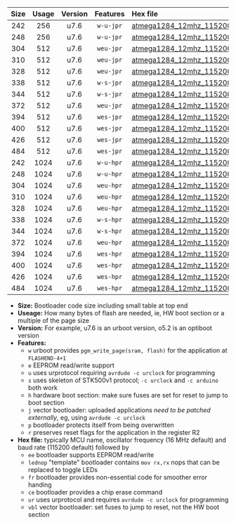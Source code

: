 |Size|Usage|Version|Features|Hex file|
|:-:|:-:|:-:|:-:|:--|
|242|256|u7.6|`w-u-jpr`|[atmega1284_12mhz_115200bps_ur_vbl.hex](https://raw.githubusercontent.com/stefanrueger/urboot/main/atmega1284_12mhz_115200bps_ur_vbl.hex)|
|248|256|u7.6|`w-u-jpr`|[atmega1284_12mhz_115200bps_lednop_ur_vbl.hex](https://raw.githubusercontent.com/stefanrueger/urboot/main/atmega1284_12mhz_115200bps_lednop_ur_vbl.hex)|
|304|512|u7.6|`weu-jpr`|[atmega1284_12mhz_115200bps_ee_ur_vbl.hex](https://raw.githubusercontent.com/stefanrueger/urboot/main/atmega1284_12mhz_115200bps_ee_ur_vbl.hex)|
|310|512|u7.6|`weu-jpr`|[atmega1284_12mhz_115200bps_ee_lednop_ur_vbl.hex](https://raw.githubusercontent.com/stefanrueger/urboot/main/atmega1284_12mhz_115200bps_ee_lednop_ur_vbl.hex)|
|328|512|u7.6|`weu-jpr`|[atmega1284_12mhz_115200bps_ee_lednop_fr_ur_vbl.hex](https://raw.githubusercontent.com/stefanrueger/urboot/main/atmega1284_12mhz_115200bps_ee_lednop_fr_ur_vbl.hex)|
|338|512|u7.6|`w-s-jpr`|[atmega1284_12mhz_115200bps_vbl.hex](https://raw.githubusercontent.com/stefanrueger/urboot/main/atmega1284_12mhz_115200bps_vbl.hex)|
|344|512|u7.6|`w-s-jpr`|[atmega1284_12mhz_115200bps_lednop_vbl.hex](https://raw.githubusercontent.com/stefanrueger/urboot/main/atmega1284_12mhz_115200bps_lednop_vbl.hex)|
|372|512|u7.6|`weu-jpr`|[atmega1284_12mhz_115200bps_ee_lednop_fr_ce_ur_vbl.hex](https://raw.githubusercontent.com/stefanrueger/urboot/main/atmega1284_12mhz_115200bps_ee_lednop_fr_ce_ur_vbl.hex)|
|394|512|u7.6|`wes-jpr`|[atmega1284_12mhz_115200bps_ee_vbl.hex](https://raw.githubusercontent.com/stefanrueger/urboot/main/atmega1284_12mhz_115200bps_ee_vbl.hex)|
|400|512|u7.6|`wes-jpr`|[atmega1284_12mhz_115200bps_ee_lednop_vbl.hex](https://raw.githubusercontent.com/stefanrueger/urboot/main/atmega1284_12mhz_115200bps_ee_lednop_vbl.hex)|
|426|512|u7.6|`wes-jpr`|[atmega1284_12mhz_115200bps_ee_lednop_fr_vbl.hex](https://raw.githubusercontent.com/stefanrueger/urboot/main/atmega1284_12mhz_115200bps_ee_lednop_fr_vbl.hex)|
|484|512|u7.6|`wes-jpr`|[atmega1284_12mhz_115200bps_ee_lednop_fr_ce_vbl.hex](https://raw.githubusercontent.com/stefanrueger/urboot/main/atmega1284_12mhz_115200bps_ee_lednop_fr_ce_vbl.hex)|
|242|1024|u7.6|`w-u-hpr`|[atmega1284_12mhz_115200bps_ur.hex](https://raw.githubusercontent.com/stefanrueger/urboot/main/atmega1284_12mhz_115200bps_ur.hex)|
|248|1024|u7.6|`w-u-hpr`|[atmega1284_12mhz_115200bps_lednop_ur.hex](https://raw.githubusercontent.com/stefanrueger/urboot/main/atmega1284_12mhz_115200bps_lednop_ur.hex)|
|304|1024|u7.6|`weu-hpr`|[atmega1284_12mhz_115200bps_ee_ur.hex](https://raw.githubusercontent.com/stefanrueger/urboot/main/atmega1284_12mhz_115200bps_ee_ur.hex)|
|310|1024|u7.6|`weu-hpr`|[atmega1284_12mhz_115200bps_ee_lednop_ur.hex](https://raw.githubusercontent.com/stefanrueger/urboot/main/atmega1284_12mhz_115200bps_ee_lednop_ur.hex)|
|328|1024|u7.6|`weu-hpr`|[atmega1284_12mhz_115200bps_ee_lednop_fr_ur.hex](https://raw.githubusercontent.com/stefanrueger/urboot/main/atmega1284_12mhz_115200bps_ee_lednop_fr_ur.hex)|
|338|1024|u7.6|`w-s-hpr`|[atmega1284_12mhz_115200bps.hex](https://raw.githubusercontent.com/stefanrueger/urboot/main/atmega1284_12mhz_115200bps.hex)|
|344|1024|u7.6|`w-s-hpr`|[atmega1284_12mhz_115200bps_lednop.hex](https://raw.githubusercontent.com/stefanrueger/urboot/main/atmega1284_12mhz_115200bps_lednop.hex)|
|372|1024|u7.6|`weu-hpr`|[atmega1284_12mhz_115200bps_ee_lednop_fr_ce_ur.hex](https://raw.githubusercontent.com/stefanrueger/urboot/main/atmega1284_12mhz_115200bps_ee_lednop_fr_ce_ur.hex)|
|394|1024|u7.6|`wes-hpr`|[atmega1284_12mhz_115200bps_ee.hex](https://raw.githubusercontent.com/stefanrueger/urboot/main/atmega1284_12mhz_115200bps_ee.hex)|
|400|1024|u7.6|`wes-hpr`|[atmega1284_12mhz_115200bps_ee_lednop.hex](https://raw.githubusercontent.com/stefanrueger/urboot/main/atmega1284_12mhz_115200bps_ee_lednop.hex)|
|426|1024|u7.6|`wes-hpr`|[atmega1284_12mhz_115200bps_ee_lednop_fr.hex](https://raw.githubusercontent.com/stefanrueger/urboot/main/atmega1284_12mhz_115200bps_ee_lednop_fr.hex)|
|484|1024|u7.6|`wes-hpr`|[atmega1284_12mhz_115200bps_ee_lednop_fr_ce.hex](https://raw.githubusercontent.com/stefanrueger/urboot/main/atmega1284_12mhz_115200bps_ee_lednop_fr_ce.hex)|

- **Size:** Bootloader code size including small table at top end
- **Useage:** How many bytes of flash are needed, ie, HW boot section or a multiple of the page size
- **Version:** For example, u7.6 is an urboot version, o5.2 is an optiboot version
- **Features:**
  + `w` urboot provides `pgm_write_page(sram, flash)` for the application at `FLASHEND-4+1`
  + `e` EEPROM read/write support
  + `u` uses urprotocol requiring `avrdude -c urclock` for programming
  + `s` uses skeleton of STK500v1 protocol; `-c urclock` and `-c arduino` both work
  + `h` hardware boot section: make sure fuses are set for reset to jump to boot section
  + `j` vector bootloader: uploaded applications *need to be patched externally*, eg, using `avrdude -c urclock`
  + `p` bootloader protects itself from being overwritten
  + `r` preserves reset flags for the application in the register R2
- **Hex file:** typically MCU name, oscillator frequency (16 MHz default) and baud rate (115200 default) followed by
  + `ee` bootloader supports EEPROM read/write
  + `lednop` "template" bootloader contains `mov rx,rx` nops that can be replaced to toggle LEDs
  + `fr` bootloader provides non-essential code for smoother error handing
  + `ce` bootloader provides a chip erase command
  + `ur` uses urprotocol and requires `avrdude -c urclock` for programming
  + `vbl` vector bootloader: set fuses to jump to reset, not the HW boot section
